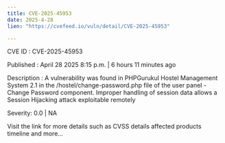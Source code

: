 ```yaml
---
title: CVE-2025-45953
date: 2025-4-28
lien: "https://cvefeed.io/vuln/detail/CVE-2025-45953"

---
```


CVE ID : CVE-2025-45953

Published :  April 28
2025
8:15 p.m. | 6 hours
11 minutes ago

Description : A vulnerability was found in PHPGurukul Hostel Management System 2.1 in the /hostel/change-password.php file of the user panel - Change Password component. Improper handling of session data allows a Session Hijacking attack
exploitable remotely

Severity: 0.0 | NA

Visit the link for more details
such as CVSS details
affected products
timeline
and more...
